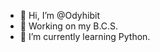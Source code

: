 - 👋 Hi, I’m @Odyhibit
- 👀 Working on my B.C.S.
- 🌱 I’m currently learning Python.


<!---
Odyhibit/Odyhibit is a ✨ special ✨ repository because its `README.md` (this file) appears on your GitHub profile.
You can click the Preview link to take a look at your changes.
--->
